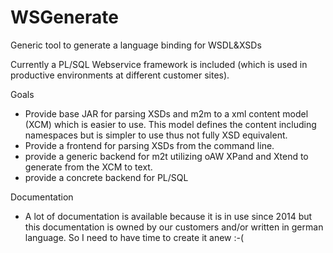 # WSGenerate
Generic tool to generate a language binding for WSDL&amp;XSDs

Currently a PL/SQL Webservice framework is included (which is used in productive environments at different customer sites).

Goals
- Provide base JAR for parsing XSDs and m2m to a xml content model (XCM) which is easier to use. This model defines the content including namespaces but is simpler to use thus not fully XSD equivalent.
- Provide a frontend for parsing XSDs from the command line.
- provide a generic backend for m2t utilizing oAW XPand and Xtend to generate from the XCM to text.
- provide a concrete backend for PL/SQL

Documentation
- A lot of documentation is available because it is in use since 2014 but this documentation is owned by our customers and/or written in german language. So I need to have time to create it anew :-(

